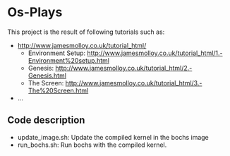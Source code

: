 Os-Plays
========

This project is the result of following tutorials such as:

 *  http://www.jamesmolloy.co.uk/tutorial_html/
    * Environment Setup: http://www.jamesmolloy.co.uk/tutorial_html/1.-Environment%20setup.html
    * Genesis: http://www.jamesmolloy.co.uk/tutorial_html/2.-Genesis.html
    * The Screen: http://www.jamesmolloy.co.uk/tutorial_html/3.-The%20Screen.html
 *  ...

Code description
----------------

* update_image.sh: Update the compiled kernel in the bochs image
* run_bochs.sh: Run bochs with the compiled kernel.
